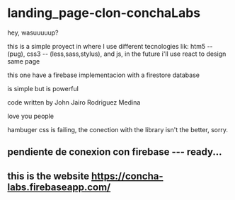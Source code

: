 # landing_page-clon-conchaLabs

hey, wasuuuuup?

this is a simple proyect in where I use different tecnologies lik: htm5 -- (pug), css3 -- (less,sass,stylus), and js, in the future i'll use react to design same page

this one have a firebase implementacion with a firestore database

is simple but is powerful

code written by John Jairo Rodriguez Medina 

love you people


hambuger css is failing, the conection with the library isn't the better, sorry.


## pendiente de conexion con firebase --- ready...
## this is the website https://concha-labs.firebaseapp.com/

